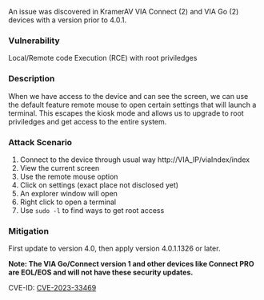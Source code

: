An issue was discovered in KramerAV VIA Connect (2) and VIA Go (2) devices with a version prior to 4.0.1.

### Vulnerability
Local/Remote code Execution (RCE) with root priviledges

### Description
When we have access to the device and can see the screen, we can use the default feature remote mouse to open certain settings that will launch a terminal. This escapes the kiosk mode and allows us to upgrade to root priviledges and get access to the entire system.

### Attack Scenario 
1. Connect to the device through usual way http://VIA_IP/viaIndex/index
2. View the current screen
3. Use the remote mouse option
4. Click on settings (exact place not disclosed yet)
5. An explorer window will open
6. Right click to open a terminal
7. Use ```sudo -l``` to find ways to get root access

### Mitigation
First update to version 4.0, then apply version 4.0.1.1326 or later.

**Note: The VIA Go/Connect version 1 and other devices like Connect PRO are EOL/EOS and will not have these security updates.**

CVE-ID: [CVE-2023-33469](https://nvd.nist.gov/vuln/detail/CVE-2023-33469)
